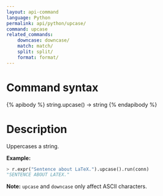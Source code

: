 ```yaml
---
layout: api-command
language: Python
permalink: api/python/upcase/
command: upcase
related_commands:
    downcase: downcase/
    match: match/
    split: split/
    format: format/
---
```


# Command syntax #

{% apibody %}
string.upcase() &rarr; string
{% endapibody %}

# Description #

Uppercases a string.

__Example:__

```py
> r.expr("Sentence about LaTeX.").upcase().run(conn)
"SENTENCE ABOUT LATEX."
```

__Note:__ `upcase` and `downcase` only affect ASCII characters.
